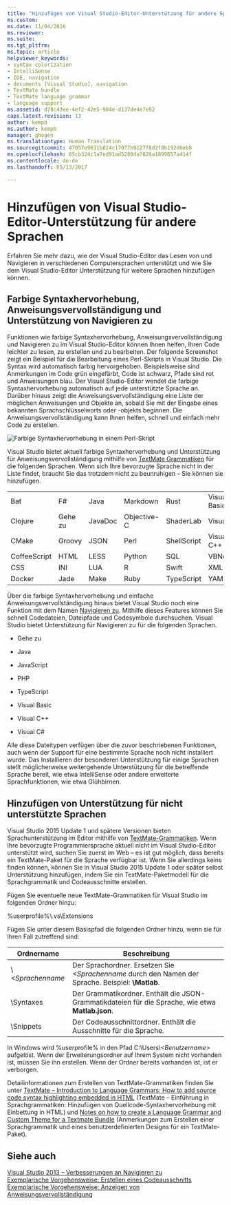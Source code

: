 ```yaml
---
title: "Hinzufügen von Visual Studio-Editor-Unterstützung für andere Sprachen | Microsoft-Dokumentation"
ms.custom: 
ms.date: 11/04/2016
ms.reviewer: 
ms.suite: 
ms.tgt_pltfrm: 
ms.topic: article
helpviewer_keywords:
- syntax colorization
- IntelliSense
- IDE, navigation
- documents [Visual Studio], navigation
- TextMate bundle
- TextMate language grammar
- language support
ms.assetid: d78c43ee-4ef2-42e5-984e-d137de4e7e92
caps.latest.revision: 13
author: kempb
ms.author: kempb
manager: ghogen
ms.translationtype: Human Translation
ms.sourcegitcommit: 47057e9611b824c17077b9127f8d2f8b192d6eb8
ms.openlocfilehash: 65cb324c1a7ed91ad5209da7826a1899657a414f
ms.contentlocale: de-de
ms.lasthandoff: 05/13/2017

---
```

# <a name="adding-visual-studio-editor-support-for-other-languages"></a>Hinzufügen von Visual Studio-Editor-Unterstützung für andere Sprachen
Erfahren Sie mehr dazu, wie der Visual Studio-Editor das Lesen von und Navigieren in verschiedenen Computersprachen unterstützt und wie Sie dem Visual Studio-Editor Unterstützung für weitere Sprachen hinzufügen können.  
  
## <a name="syntax-colorization-statement-completion-and-navigate-to-support"></a>Farbige Syntaxhervorhebung, Anweisungsvervollständigung und Unterstützung von Navigieren zu  
 Funktionen wie farbige Syntaxhervorhebung, Anweisungsvervollständigung und Navigieren zu im Visual Studio-Editor können Ihnen helfen, Ihren Code leichter zu lesen, zu erstellen und zu bearbeiten. Der folgende Screenshot zeigt ein Beispiel für die Bearbeitung eines Perl-Skripts in Visual Studio. Die Syntax wird automatisch farbig hervorgehoben. Beispielsweise sind Anmerkungen im Code grün eingefärbt, Code ist schwarz, Pfade sind rot und Anweisungen blau. Der Visual Studio-Editor wendet die farbige Syntaxhervorhebung automatisch auf jede unterstützte Sprache an. Darüber hinaus zeigt die Anweisungsvervollständigung eine Liste der möglichen Anweisungen und Objekte an, sobald Sie mit der Eingabe eines bekannten Sprachschlüsselworts oder -objekts beginnen. Die Anweisungsvervollständigung kann Ihnen helfen, schnell und einfach mehr Code zu erstellen.  
  
 ![Farbige Syntaxhervorhebung in einem Perl-Skript](~/ide/media/vside_perledit.png "VSIDE_PerlEdit")  
  
 Visual Studio bietet aktuell farbige Syntaxhervorhebung und Unterstützung für Anweisungsvervollständigung mithilfe von [TextMate Grammatiken](https://manual.macromates.com/en/language_grammars) für die folgenden Sprachen. Wenn sich Ihre bevorzugte Sprache nicht in der Liste findet, braucht Sie das trotzdem nicht zu beunruhigen – Sie können sie hinzufügen.  
  
|||||||  
|-|-|-|-|-|-|  
|Bat|F#|Java|Markdown|Rust|Visual Basic|  
|Clojure|Gehe zu|JavaDoc|Objective-C|ShaderLab|Visual C#|  
|CMake|Groovy|JSON|Perl|ShellScript|Visual C++|  
|CoffeeScript|HTML|LESS|Python|SQL|VBNet|  
|CSS|INI|LUA|R|Swift|XML|  
|Docker|Jade|Make|Ruby|TypeScript|YAML|  
  
 Über die farbige Syntaxhervorhebung und einfache Anweisungsvervollständigung hinaus bietet Visual Studio noch eine Funktion mit dem Namen [Navigieren zu](https://blogs.msdn.microsoft.com/benwilli/2015/04/09/visual-studio-tip-3-use-navigate-to/). Mithilfe dieses Features können Sie schnell Codedateien, Dateipfade und Codesymbole durchsuchen. Visual Studio bietet Unterstützung für Navigieren zu für die folgenden Sprachen.  
  
-   Gehe zu  
  
-   Java  
  
-   JavaScript  
  
-   PHP  
  
-   TypeScript  
  
-   Visual Basic  
  
-   Visual C++  
  
-   Visual C#  
  
 Alle diese Dateitypen verfügen über die zuvor beschriebenen Funktionen, auch wenn der Support für eine bestimmte Sprache noch nicht installiert wurde. Das Installieren der besonderen Unterstützung für einige Sprachen stellt möglicherweise weitergehende Unterstützung für die betreffende Sprache bereit, wie etwa IntelliSense oder andere erweiterte Sprachfunktionen, wie etwa Glühbirnen.  
  
## <a name="adding-support-for-non-supported-languages"></a>Hinzufügen von Unterstützung für nicht unterstützte Sprachen  
 Visual Studio 2015 Update 1 und spätere Versionen bieten Sprachunterstützung im Editor mithilfe von [TextMate-Grammatiken](https://manual.macromates.com/en/language_grammars). Wenn Ihre bevorzugte Programmiersprache aktuell nicht im Visual Studio-Editor unterstützt wird, suchen Sie zuerst im Web – es ist gut möglich, dass bereits ein TextMate-Paket für die Sprache verfügbar ist. Wenn Sie allerdings keins finden können, können Sie in Visual Studio 2015 Update 1 oder später selbst Unterstützung hinzufügen, indem Sie ein TextMate-Paketmodell für die Sprachgrammatik und Codeausschnitte erstellen.  
  
 Fügen Sie eventuelle neue TextMate-Grammatiken für Visual Studio im folgenden Ordner hinzu:  
  
 %userprofile%\\.vs\Extensions  
  
 Fügen Sie unter diesem Basispfad die folgenden Ordner hinzu, wenn sie für Ihren Fall zutreffend sind:  
  
|Ordnername|Beschreibung|  
|-----------------|-----------------|  
|\\*\<Sprachenname*|Der Sprachordner. Ersetzen Sie *\<Sprachenname* durch den Namen der Sprache. Beispiel: **\Matlab**.|  
|\Syntaxes|Der Grammatikordner. Enthält die JSON-Grammatikdateien für die Sprache, wie etwa **Matlab.json**.|  
|\Snippets|Der Codeausschnittordner. Enthält die Ausschnitte für die Sprache.|  
  
 In Windows wird %userprofile% in den Pfad C:\Users\\*\<Benutzername>* aufgelöst. Wenn der Erweiterungsordner auf Ihrem System nicht vorhanden ist, müssen Sie ihn erstellen. Wenn der Ordner bereits vorhanden ist, ist er verborgen.  
  
 Detailinformationen zum Erstellen von TextMate-Grammatiken finden Sie unter [TextMate – Introduction to Language Grammars: How to add source code syntax highlighting embedded in HTML](https://developmentality.wordpress.com/2011/02/08/textmate-introduction-to-language-grammars/) (TextMate – Einführung in Sprachgrammatiken: Hinzufügen von Quellcode-Syntaxhervorhebung mit Einbettung in HTML) und [Notes on how to create a Language Grammar and Custom Theme for a Textmate Bundle](https://benparizek.com/notebook/notes-on-how-to-create-a-language-grammar-and-custom-theme-for-a-textmate-bundle) (Anmerkungen zum Erstellen einer Sprachgrammatik und eines benutzerdefinierten Designs für ein TextMate-Paket).  
  
## <a name="see-also"></a>Siehe auch  
 [Visual Studio 2013 – Verbesserungen an Navigieren zu](https://blogs.msdn.microsoft.com/mvpawardprogram/2013/10/22/visual-studio-2013-navigate-to-improvements/)   
 [Exemplarische Vorgehensweise: Erstellen eines Codeausschnitts](../ide/walkthrough-creating-a-code-snippet.md)   
 [Exemplarische Vorgehensweise: Anzeigen von Anweisungsvervollständigung](../extensibility/walkthrough-displaying-statement-completion.md)

